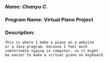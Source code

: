 ### *Name: Chanyu C.*
### Program Name: Virtual Piano Project

### Description: 
``` 
This is where I make a piano on a website
or a Java program, because I feel much 
comfortable typing in computer, so it might
be easier to make a virtual piano on keyboard.
```